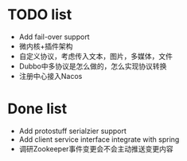 # TODO list

* Add fail-over support
* 微内核+插件架构
* 自定义协议，考虑传入文本，图片，多媒体，文件
* Dubbo中多协议是怎么做的，怎么实现协议转换
* 注册中心接入Nacos

# Done list

* Add protostuff serialzier support
* Add client service interface integrate with spring 
* 调研Zookeeper事件变更会不会主动推送变更内容
